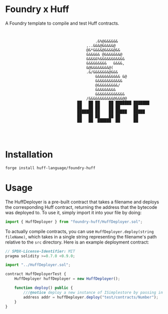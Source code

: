 # Foundry x Huff

A Foundry template to compile and test Huff contracts.

```


                                        .&%@&&&&&&
                                    ,..&&&@&&&&&@
                                    @&*&&&&@&&&&@&&
                                    &&&&&& @&&&&&&&@
                                    &&&&&%&&&&&&&&&&&
                                    &&&&&&&&&   &&&&,
                                    &@&&&&&&&&@(
                                    .&/&&&&&&&@&&&
                                        &&&&&&&&&&& &@
                                        &&&&&&&&&&&&
                                        @&&&&&&&&&/
                                        &&&&&&&&&
                                        &&&&&&&&&&&&&
                                    /&&&&&&&&&&&@&&&@@
                                ██   ██ ██    ██ ███████ ███████
                                ██   ██ ██    ██ ██      ██
                                ███████ ██    ██ █████   █████
                                ██   ██ ██    ██ ██      ██
                                ██   ██  ██████  ██      ██


```

<br>

# Installation

```
forge install huff-language/foundry-huff
```

# Usage

The HuffDeployer is a pre-built contract that takes a filename and deploys the corresponding Huff contract, returning the address that the bytecode was deployed to. To use it, simply import it into your file by doing:

```js
import { HuffDeployer } from "foundry-huff/HuffDeployer.sol";
```

To actually compile contracts, you can use `HuffDeployer.deploy(string fileName)`, which takes in a single string representing the filename's path relative to the `src` directory. Here is an example deployment contract:

```js
// SPDX-License-Identifier: MIT
pragma solidity >=0.7.0 <0.9.0;

import "../HuffDeployer.sol";

contract HuffDeployerTest {
    HuffDeployer huffDeployer = new HuffDeployer();

    function deploy() public {
        ///@notice deploy a new instance of ISimplestore by passing in the address of the deployed Huff contract
        address addr = huffDeployer.deploy("test/contracts/Number");
    }
}
```

